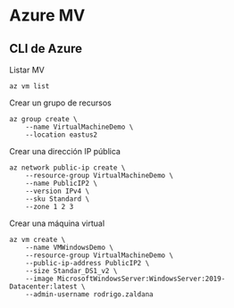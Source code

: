 # Azure MV

## CLI de Azure

Listar MV
```
az vm list
```
Crear un grupo de recursos
```
az group create \
    --name VirtualMachineDemo \
    --location eastus2
```
Crear una dirección IP pública

```
az network public-ip create \
    --resource-group VirtualMachineDemo \
    --name PublicIP2 \
    --version IPv4 \
    --sku Standard \
    --zone 1 2 3
```
Crear una máquina virtual
```
az vm create \
    --name VMWindowsDemo \
    --resource-group VirtualMachineDemo \
    --public-ip-address PublicIP2 \
    --size Standar_DS1_v2 \
    --image MicrosoftWindowsServer:WindowsServer:2019-Datacenter:latest \
    --admin-username rodrigo.zaldana
```


